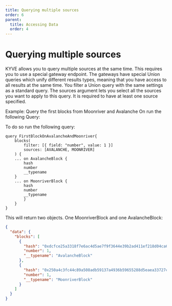 ```yaml
---
title: Querying multiple sources
order: 6
parent:
  title: Accessing Data
  order: 4
---
```


# Querying multiple sources

KYVE allows you to query multiple sources at the same time. This requires you to use a special gateway endpoint. The
gateways have special Union queries which unify different results types, meaning that you have access to all results at
the same time. You filter a Union query with the same settings as a standard query. The sources
argument lets you select all the sources you want to apply to this query. It is required to have at least one source
specified.

Example: Query the first blocks from Moonriver and Avalanche On run the following Query:

To do so run the following query:

```
query FirstBlockOnAvalancheAndMoonriver{
    blocks(
        filter: [{ field: "number", value: 1 }]
        sources: [AVALANCHE, MOONRIVER]
    ) {
    ... on AvalancheBlock {
        hash
        number
        __typename
    }
    ... on MoonriverBlock {
        hash
        number
        __typename
        }
    }
}
```

This will return two objects. One MoonriverBlock and one AvalancheBlock:

```json
{
  "data": {
    "blocks": [
      {
        "hash": "0xdcfce25a3318f7e6ac4d5ae7f9f3644e39b2ad411ef218d04ca65fec4a1bf737",
        "number": 1,
        "__typename": "AvalancheBlock"
      },
      {
        "hash": "0x250a4c3fc44c89a508adb59137a4936b59655288d5eaea33727c6dbed0733d64",
        "number": 1,
        "__typename": "MoonriverBlock"
      }
    ]
  }
}
```
